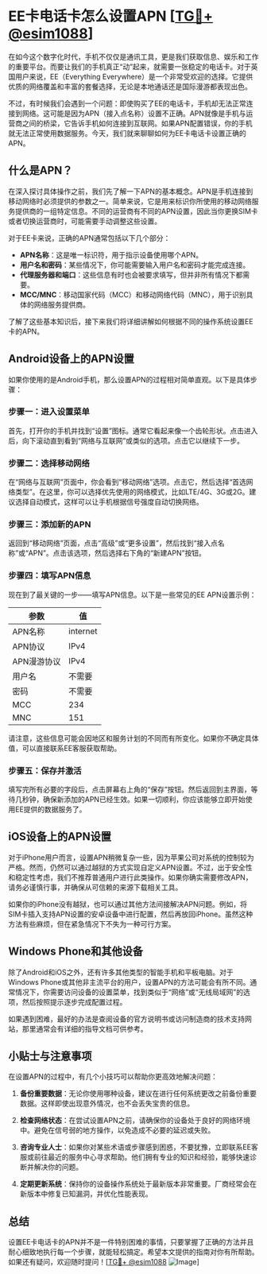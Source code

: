 # EE卡电话卡怎么设置APN [[TG💪+ @esim1088](https://t.me/s/esim1088)]

在如今这个数字化时代，手机不仅仅是通讯工具，更是我们获取信息、娱乐和工作的重要平台。而要让我们的手机真正“动”起来，就需要一张稳定的电话卡。对于英国用户来说，EE（Everything Everywhere）是一个非常受欢迎的选择。它提供优质的网络覆盖和丰富的套餐选择，无论是本地通话还是国际漫游都表现出色。

不过，有时候我们会遇到一个问题：即使购买了EE的电话卡，手机却无法正常连接到网络。这可能是因为APN（接入点名称）设置不正确。APN就像是手机与运营商之间的桥梁，它告诉手机如何连接到互联网。如果APN配置错误，你的手机就无法正常使用数据服务。今天，我们就来聊聊如何为EE卡电话卡设置正确的APN。

## 什么是APN？

在深入探讨具体操作之前，我们先了解一下APN的基本概念。APN是手机连接到移动网络时必须提供的参数之一。简单来说，它是用来标识你所使用的移动网络服务提供商的一组特定信息。不同的运营商有不同的APN设置，因此当你更换SIM卡或者切换运营商时，可能需要手动调整这些设置。

对于EE卡来说，正确的APN通常包括以下几个部分：

- **APN名称**：这是唯一标识符，用于指示设备使用哪个APN。
- **用户名和密码**：某些情况下，你可能需要输入用户名和密码才能完成连接。
- **代理服务器和端口**：这些信息有时也会被要求填写，但并非所有情况下都需要。
- **MCC/MNC**：移动国家代码（MCC）和移动网络代码（MNC），用于识别具体的网络服务提供商。

了解了这些基本知识后，接下来我们将详细讲解如何根据不同的操作系统设置EE卡的APN。

## Android设备上的APN设置

如果你使用的是Android手机，那么设置APN的过程相对简单直观。以下是具体步骤：

### 步骤一：进入设置菜单
首先，打开你的手机并找到“设置”图标。通常它看起来像一个齿轮形状。点击进入后，向下滚动直到看到“网络与互联网”或类似的选项。点击它以继续下一步。

### 步骤二：选择移动网络
在“网络与互联网”页面中，你会看到“移动网络”选项。点击它，然后选择“首选网络类型”。在这里，你可以选择优先使用的网络模式，比如LTE/4G、3G或2G。建议选择自动模式，这样可以让手机根据信号强度自动切换网络。

### 步骤三：添加新的APN
返回到“移动网络”页面，点击“高级”或“更多设置”，然后找到“接入点名称”或“APN”。点击该选项，然后选择右下角的“新建APN”按钮。

### 步骤四：填写APN信息
现在到了最关键的一步——填写APN信息。以下是一些常见的EE APN设置示例：

| 参数           | 值                       |
|----------------|--------------------------|
| APN名称        | internet                 |
| APN协议        | IPv4                     |
| APN漫游协议    | IPv4                     |
| 用户名         | 不需要                   |
| 密码           | 不需要                   |
| MCC            | 234                      |
| MNC            | 151                      |

请注意，这些信息可能会因地区和服务计划的不同而有所变化。如果你不确定具体值，可以直接联系EE客服获取帮助。

### 步骤五：保存并激活
填写完所有必要的字段后，点击屏幕右上角的“保存”按钮。然后返回到主界面，等待几秒钟，确保新添加的APN已经生效。如果一切顺利，你应该能够立即开始使用EE提供的数据服务了。

## iOS设备上的APN设置

对于iPhone用户而言，设置APN稍微复杂一些，因为苹果公司对系统的控制较为严格。然而，仍然可以通过越狱的方式实现自定义APN设置。不过，出于安全性和稳定性考虑，我们不推荐普通用户进行此类操作。如果你确实需要修改APN，请务必谨慎行事，并确保从可信赖的来源下载相关工具。

如果你的iPhone没有越狱，也可以通过其他方法间接解决APN问题。例如，将SIM卡插入支持APN设置的安卓设备中进行配置，然后再放回iPhone。虽然这种方法有些麻烦，但在紧急情况下不失为一种可行方案。

## Windows Phone和其他设备

除了Android和iOS之外，还有许多其他类型的智能手机和平板电脑。对于Windows Phone或其他非主流平台的用户，设置APN的方法可能会有所不同。通常情况下，你需要访问设备的设置菜单，找到类似于“网络”或“无线局域网”的选项，然后按照提示逐步完成配置过程。

如果遇到困难，最好的办法是查阅设备的官方说明书或访问制造商的技术支持网站，那里通常会有详细的指导文档可供参考。

## 小贴士与注意事项

在设置APN的过程中，有几个小技巧可以帮助你更高效地解决问题：

1. **备份重要数据**：无论你使用哪种设备，建议在进行任何系统更改之前备份重要数据。这样即使出现意外情况，也不会丢失宝贵的信息。
   
2. **检查网络状态**：在尝试设置APN之前，请确保你的设备处于良好的网络环境中。避免在信号弱的地方操作，以免造成不必要的延迟或失败。

3. **咨询专业人士**：如果你对某些术语或步骤感到困惑，不要犹豫，立即联系EE客服或前往最近的服务中心寻求帮助。他们拥有专业的知识和经验，能够快速诊断并解决你的问题。

4. **定期更新系统**：保持你的设备操作系统处于最新版本非常重要。厂商经常会在新版本中修复已知漏洞，并优化性能表现。

## 总结

设置EE卡电话卡的APN并不是一件特别困难的事情，只要掌握了正确的方法并且耐心细致地执行每一个步骤，就能轻松搞定。希望本文提供的指南对你有所帮助。如果还有疑问，欢迎随时提问！[[TG💪+ @esim1088](https://t.me/s/esim1088) ![Image](https://i.postimg.cc/4NQfJmqS/Snipaste-2025-05-13-00-14-12.png)]